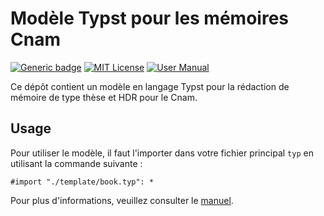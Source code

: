 # Modèle Typst pour les mémoires Cnam

[![Generic badge](https://img.shields.io/badge/Version-0.2.1-cornflowerblue.svg)]()
[![MIT License](https://img.shields.io/badge/License-MIT-forestgreen)](https://github.com/maucejo/Cnam_thesis_template/blob/main/LICENSE)
[![User Manual](https://img.shields.io/badge/doc-.pdf-mediumpurple)](https://github.com/maucejo/Cnam_thesis_template/blob/main/docs/manual.pdf)

Ce dépôt contient un modèle en langage Typst pour la rédaction de mémoire de type thèse et HDR pour le Cnam.

## Usage

Pour utiliser le modèle, il faut l'importer dans votre fichier principal `typ` en utilisant la commande suivante :

```typ
#import "./template/book.typ": *
```

Pour plus d'informations, veuillez consulter le [manuel](https://github.com/maucejo/Phd_template/blob/main/docs/manual.pdf).
